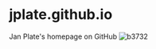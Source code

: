 # jplate.github.io
Jan Plate's homepage on GitHub
![b3732](https://github.com/jplate/jplate.github.io/assets/3945422/00e6cacc-3824-44fb-b0ec-fceff23afa87)
